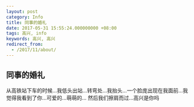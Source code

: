 ```yaml
---
layout: post
category: Info
title: 同事的婚礼
date: 2017-05-31 15:55:24.000000000 +08:00
tags: 高兴, info
keywords: 高兴, 高兴
redirect_from:
  - /2017/11/about/
---
```


## 同事的婚礼
从高铁站下车的时候…我低头出站…转弯处…我抬头…一个脸庞出现在我面前…我觉得我看到了你…可爱的…萌萌的…  然后我们擦肩而过…高兴是你吗

